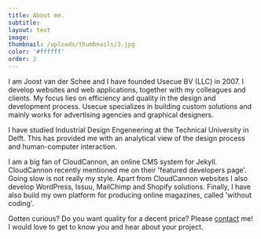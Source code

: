 ```yaml
---
title: About me.
subtitle:
layout: text
image:
thumbnail: /uploads/thumbnails/3.jpg
color: '#ffffff'
order: 2
---
```



I am Joost van der Schee and I have founded Usecue BV (LLC) in 2007. I develop websites and web applications, together with my colleagues and clients. My focus lies on efficiency and quality in the design and development process. Usecue specializes in building custom solutions and mainly works for advertising agencies and graphical designers.

I have studied Industrial Design Engeneering at the Technical University in Delft. This has provided me with an analytical view of the design process and human-computer interaction.

I am a big fan of CloudCannon, an online CMS system for Jekyll. CloudCannon recently mentioned me on their 'featured developers page'. Going slow is not really my style. Apart from CloudCannon websites I also develop WordPress, Issuu, MailChimp and Shopify solutions. Finally, I have also build my own platform for producing online magazines, called 'without coding'.

Gotten curious? Do you want quality for a decent price? Please&nbsp;[contact](/contact)&nbsp;me! I would love to get to know you and hear about your project.